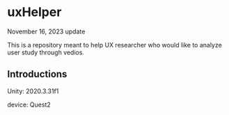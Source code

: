 # uxHelper

November 16, 2023 update

This is a repository meant to help UX researcher who would like to analyze user study through vedios.

## Introductions

Unity: 2020.3.31f1

device: Quest2
